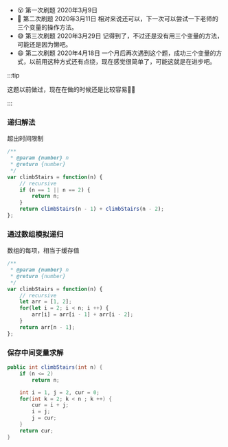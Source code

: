 - 😮 第一次刷题 2020年3月9日 
- :shit: 第二次刷题 2020年3月11日 相对来说还可以，下一次可以尝试一下老师的三个变量的操作方法。
- :sweat_smile: 第三次刷题 2020年3月29日 记得到了，不过还是没有用三个变量的方法，可能还是因为懒吧。
- :smile: 第二次刷题 2020年4月18日 一个月后再次遇到这个题，成功三个变量的方式，以前用这种方式还有点绕，现在感觉很简单了，可能这就是在进步吧。



:::tip

这题以前做过，现在在做的时候还是比较容易:ox::beer:

:::



### 递归解法

超出时间限制

```javascript
/**
 * @param {number} n
 * @return {number}
 */
var climbStairs = function(n) {
    // recursive
    if (n == 1 || n == 2) {
        return n;
    }
    return climbStairs(n - 1) + climbStairs(n - 2);
};
```



### 通过数组模拟递归

数组的每项，相当于缓存值

```javascript
/**
 * @param {number} n
 * @return {number}
 */
var climbStairs = function(n) {
    // recursive
    let arr = [1, 2];
    for(let i = 2; i < n; i ++) {
        arr[i] = arr[i - 1] + arr[i - 2];
    }
    return arr[n - 1];
};
```



### 保存中间变量求解

```java
public int climbStairs(int n) {
    if (n <= 2)
        return n;

    int i = 1, j = 2, cur = 0;
    for(int k = 2; k < n ; k ++) {
        cur = i + j;
        i = j;
        j = cur;
    }
    return cur;
}
```

